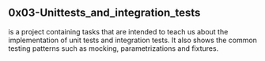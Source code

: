 ## 0x03-Unittests_and_integration_tests
is a project containing tasks that are intended to teach us about the implementation of unit tests and integration tests. It also shows the common testing patterns such as mocking, parametrizations and fixtures.

